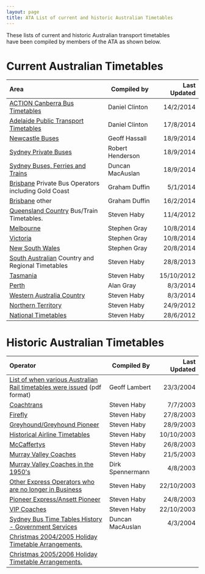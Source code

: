 ```yaml
---
layout: page
title: ATA List of current and historic Australian Timetables
---
```

These lists of current and historic Australian transport timetables\
have been compiled by members of the ATA as shown below.

# Current Australian Timetables

| Area  | Compiled by | Last Updated |
| :---- | ----------- | -: |
| [ACTION Canberra Bus Timetables](actiontimes.htm)  | Daniel Clinton | 14/2/2014 |
| [Adelaide Public Transport Timetables](adelaidetim.htm)  | Daniel Clinton  | 17/8/2014 |
| [Newcastle Buses](newbustt.htm) | Geoff Hassall | 18/9/2014 |
| [Sydney Private Buses](SYDNEY.htm) | Robert Henderson | 18/9/2014 |
| [Sydney Buses, Ferries and Trains](sydtratt.htm) | Duncan MacAuslan | 18/9/2014 |
| [Brisbane](brisbanepriv.htm) Private Bus Operators  including Gold Coast | Graham Duffin | 5/1/2014 |
| [Brisbane](BRISBANE.htm) other  | Graham Duffin | 16/2/2014 |
| [Queensland Country](qcountry.htm) Bus/Train Timetables. | Steven Haby | 11/4/2012 |
| [Melbourne](melbourne.htm) | Stephen Gray | 10/8/2014 |
| [Victoria](VICTORIA.htm) | Stephen Gray | 10/8/2014
| [New South Wales](NSW.htm) | Stephen Gray | 20/8/2014 |
| [South Australian](sacountry.htm) Country and Regional Timetables | Steven Haby | 28/8/2013
| [Tasmania](tasmantims.htm) | Steven Haby | 15/10/2012 |
| [Perth](perthtims.htm) | Alan Gray | 8/3/2014
| [Western Australia Country](wacountry.htm) | Steven Haby | 8/3/2014 |
| [Northern Territory](northernt.htm) | Steven Haby | 24/9/2012 |
| [National Timetables](Nationaltim.htm) | Steven Haby | 28/6/2012 |

# Historic Australian Timetables

| Operator | Compiled By | Last Updated |
|:--|---|--:|
| [List of when various Australian Rail timetables were issued](AATTC%20Australian%20Railways%20TT%20list.pdf) (pdf format) | Geoff Lambert | 23/3/2004 |
| [Coachtrans](Coachtrantim.htm) | Steven Haby | 7/7/2003 |
| [Firefly](fireflytim.htm) | Steven Haby | 27/8/2003 |
| [Greyhound/Greyhound Pioneer](Greyhound.htm) | Steven Haby | 28/9/2003 |
| [Historical Airline Timetables](histairlines.htm) | Steven Haby | 10/10/2003 |
| [McCaffertys](McCaffertystim.htm) | Steven Haby | 26/8/2003 |
| [Murray Valley Coaches](MVC%20list.htm) | Steven Haby | 21/5/2003 |
| [Murray Valley Coaches in the 1950's](MVC_2.html) | Dirk Spennermann | 4/8/2003 |
| [Other Express Operators who are no longer in Business](otherexpress.htm) | Steven Haby | 22/10/2003 |
| [Pioneer Express/Ansett Pioneer](Pioneertim.htm) | Steven Haby | 24/8/2003 |
| [VIP Coaches](VIP%20list.htm) | Steven Haby | 22/10/2003
| [Sydney Bus Time Tables History - Government Services](Timetable%20History%20Index.htm) | Duncan MacAuslan | 4/3/2004 |
| [Christmas 2004/2005 Holiday Timetable Arrangements.](christmas2004.htm) | | |
| [Christmas 2005/2006 Holiday Timetable Arrangements.](christmas.htm) | | |
